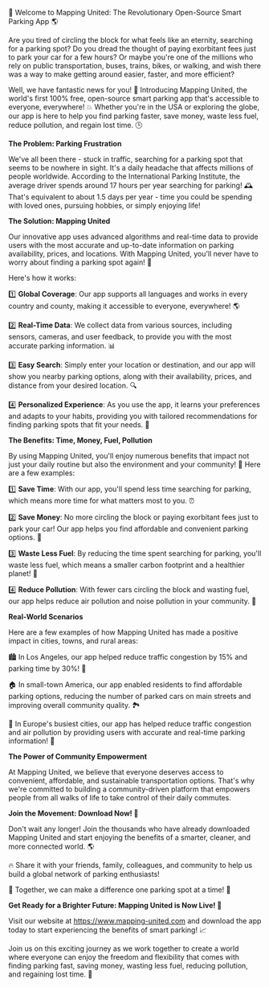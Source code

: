 🚀 Welcome to Mapping United: The Revolutionary Open-Source Smart Parking App 🌎

Are you tired of circling the block for what feels like an eternity, searching for a parking spot? Do you dread the thought of paying exorbitant fees just to park your car for a few hours? Or maybe you're one of the millions who rely on public transportation, buses, trains, bikes, or walking, and wish there was a way to make getting around easier, faster, and more efficient?

Well, we have fantastic news for you! 🎉 Introducing Mapping United, the world's first 100% free, open-source smart parking app that's accessible to everyone, everywhere! 💥 Whether you're in the USA or exploring the globe, our app is here to help you find parking faster, save money, waste less fuel, reduce pollution, and regain lost time. 🕒

**The Problem: Parking Frustration**

We've all been there - stuck in traffic, searching for a parking spot that seems to be nowhere in sight. It's a daily headache that affects millions of people worldwide. According to the International Parking Institute, the average driver spends around 17 hours per year searching for parking! 🕰️ That's equivalent to about 1.5 days per year - time you could be spending with loved ones, pursuing hobbies, or simply enjoying life!

**The Solution: Mapping United**

Our innovative app uses advanced algorithms and real-time data to provide users with the most accurate and up-to-date information on parking availability, prices, and locations. With Mapping United, you'll never have to worry about finding a parking spot again! 🚀

Here's how it works:

1️⃣ **Global Coverage**: Our app supports all languages and works in every country and county, making it accessible to everyone, everywhere! 🌎

2️⃣ **Real-Time Data**: We collect data from various sources, including sensors, cameras, and user feedback, to provide you with the most accurate parking information. 📊

3️⃣ **Easy Search**: Simply enter your location or destination, and our app will show you nearby parking options, along with their availability, prices, and distance from your desired location. 🔍

4️⃣ **Personalized Experience**: As you use the app, it learns your preferences and adapts to your habits, providing you with tailored recommendations for finding parking spots that fit your needs. 👀

**The Benefits: Time, Money, Fuel, Pollution**

By using Mapping United, you'll enjoy numerous benefits that impact not just your daily routine but also the environment and your community! 🌟 Here are a few examples:

1️⃣ **Save Time**: With our app, you'll spend less time searching for parking, which means more time for what matters most to you. ⏰

2️⃣ **Save Money**: No more circling the block or paying exorbitant fees just to park your car! Our app helps you find affordable and convenient parking options. 💸

3️⃣ **Waste Less Fuel**: By reducing the time spent searching for parking, you'll waste less fuel, which means a smaller carbon footprint and a healthier planet! 🌿

4️⃣ **Reduce Pollution**: With fewer cars circling the block and wasting fuel, our app helps reduce air pollution and noise pollution in your community. 💪

**Real-World Scenarios**

Here are a few examples of how Mapping United has made a positive impact in cities, towns, and rural areas:

🏙️ In Los Angeles, our app helped reduce traffic congestion by 15% and parking time by 30%! 🚗

🏠 In small-town America, our app enabled residents to find affordable parking options, reducing the number of parked cars on main streets and improving overall community quality. 🏞️

🌆 In Europe's busiest cities, our app has helped reduce traffic congestion and air pollution by providing users with accurate and real-time parking information! 🚗

**The Power of Community Empowerment**

At Mapping United, we believe that everyone deserves access to convenient, affordable, and sustainable transportation options. That's why we're committed to building a community-driven platform that empowers people from all walks of life to take control of their daily commutes.

**Join the Movement: Download Now! 📲**

Don't wait any longer! Join the thousands who have already downloaded Mapping United and start enjoying the benefits of a smarter, cleaner, and more connected world. 🌎

🔥 Share it with your friends, family, colleagues, and community to help us build a global network of parking enthusiasts!

💪 Together, we can make a difference one parking spot at a time! 🚀

**Get Ready for a Brighter Future: Mapping United is Now Live! 💫**

Visit our website at https://www.mapping-united.com and download the app today to start experiencing the benefits of smart parking! 📈

Join us on this exciting journey as we work together to create a world where everyone can enjoy the freedom and flexibility that comes with finding parking fast, saving money, wasting less fuel, reducing pollution, and regaining lost time. 🌟